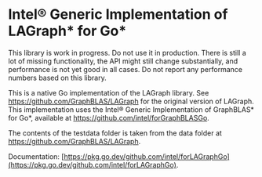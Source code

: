 # Intel® Generic Implementation of LAGraph* for Go*

This library is work in progress. Do not use it in production. There is still a lot of missing functionality, the API might still change substantially, and performance is not yet good in all cases. Do not report any performance numbers based on this library.

This is a native Go implementation of the LAGraph library. See
https://github.com/GraphBLAS/LAGraph for the original version of LAGraph.
This implementation uses the Intel® Generic Implementation of GraphBLAS*
for Go*, available at https://github.com/intel/forGraphBLASGo.

The contents of the testdata folder is taken from the data folder at
https://github.com/GraphBLAS/LAGraph.

Documentation: [https://pkg.go.dev/github.com/intel/forLAGraphGo](https://pkg.go.dev/github.com/intel/forLAGraphGo).
